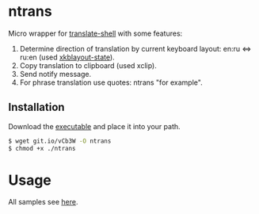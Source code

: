 ntrans
==============
Micro wrapper for [translate-shell](https://github.com/soimort/translate-shell) with some features:

1. Determine direction of translation by current keyboard layout: en:ru <=> ru:en (used [xkblayout-state](https://github.com/nonpop/xkblayout-state)).
2. Copy translation to clipboard (used xclip).
3. Send notify message.
4. For phrase translation use quotes: ntrans "for example".

## Installation

Download the [executable](http://git.io/vCb3W) and place it into your path.

```bash
$ wget git.io/vCb3W -O ntrans 
$ chmod +x ./ntrans
```
# Usage

All samples see [here](https://github.com/soimort/translate-shell#introduction-by-examples).
